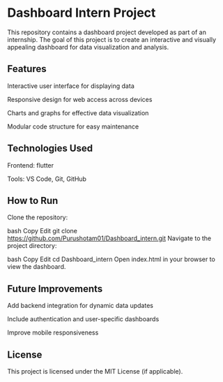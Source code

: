 # Dashboard Intern Project
This repository contains a dashboard project developed as part of an internship. The goal of this project is to create an interactive and visually appealing dashboard for data visualization and analysis.

## Features
Interactive user interface for displaying data

Responsive design for web access across devices

Charts and graphs for effective data visualization

Modular code structure for easy maintenance

## Technologies Used
Frontend: flutter

Tools: VS Code, Git, GitHub

## How to Run
Clone the repository:

bash
Copy
Edit
git clone https://github.com/Purushotam01/Dashboard_intern.git
Navigate to the project directory:

bash
Copy
Edit
cd Dashboard_intern
Open index.html in your browser to view the dashboard.

## Future Improvements
Add backend integration for dynamic data updates

Include authentication and user-specific dashboards

Improve mobile responsiveness

## License
This project is licensed under the MIT License (if applicable).
